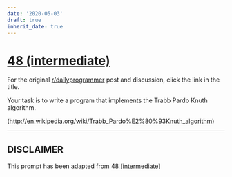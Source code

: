 ```yaml
---
date: '2020-05-03'
draft: true
inherit_date: true
---
```


# [48 (intermediate)](https://www.reddit.com/r/dailyprogrammer/comments/t78lv/542012_challenge_48_intermediate/)

For the original [r/dailyprogrammer](https://www.reddit.com/r/dailyprogrammer/) post and discussion, click the link in the title.

Your task is to write a program that implements the Trabb Pardo Knuth algorithm.

(http://en.wikipedia.org/wiki/Trabb_Pardo%E2%80%93Knuth_algorithm)

----
## **DISCLAIMER**
This prompt has been adapted from [48 [intermediate]](https://www.reddit.com/r/dailyprogrammer/comments/t78lv/542012_challenge_48_intermediate/
)
